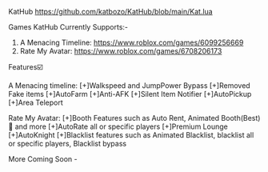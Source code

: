 KatHub https://github.com/katbozo/KatHub/blob/main/Kat.lua


Games KatHub Currently Supports:-    
1) A Menacing Timeline: https://www.roblox.com/games/6099256669    
2) Rate My Avatar: https://www.roblox.com/games/6708206173


Features☑️

A Menacing timeline:
[+]Walkspeed and JumpPower Bypass
[+]Removed Fake items
[+]AutoFarm
[+]Anti-AFK
[+]Silent Item Notifier
[+]AutoPickup
[+]Area Teleport

Rate My Avatar:
[+]Booth Features such as Auto Rent, Animated Booth(Best)🍧 and more
[+]AutoRate all or specific players
[+]Premium Lounge
[+]AutoKnight
[+]Blacklist features such as Animated Blacklist, blacklist all or specific players, Blacklist bypass




More Coming Soon -
